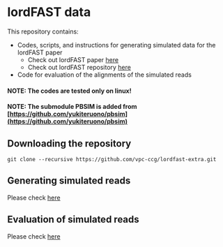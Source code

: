 # lordFAST data
This repository contains:

* Codes, scripts, and instructions for generating simulated data for the lordFAST paper
  * Check out lordFAST paper [here](https://doi.org/10.1093/bioinformatics/bty544)
  * Check out lordFAST repository [here](https://github.com/vpc-ccg/lordfast)
* Code for evaluation of the alignments of the simulated reads

#### NOTE: The codes are tested only on linux!
#### NOTE: The submodule PBSIM is added from [https://github.com/yukiteruono/pbsim](https://github.com/yukiteruono/pbsim)

## Downloading the repository
```
git clone --recursive https://github.com/vpc-ccg/lordfast-extra.git
```

## Generating simulated reads
Please check [here](https://github.com/vpc-ccg/lordfast-extra/blob/master/docs/sim_human.md)

## Evaluation of simulated reads
Please check [here](https://github.com/vpc-ccg/lordfast-extra/blob/master/docs/evaluate_sim.md)

